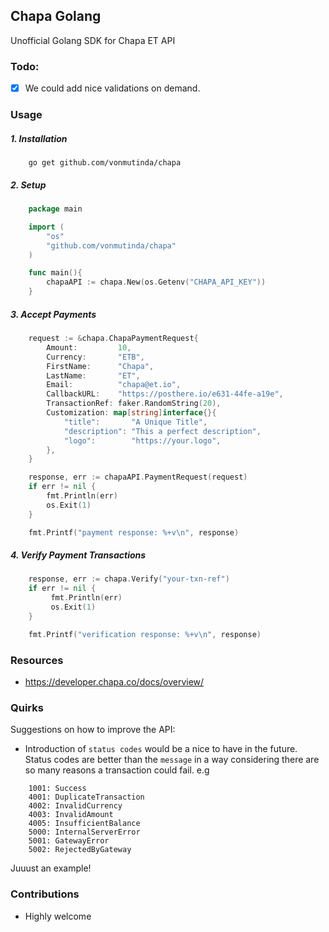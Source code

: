 ## Chapa Golang
Unofficial Golang SDK for Chapa ET API

### Todo:
- [x] We could add nice validations on demand.


### Usage
##### 1. Installation
```
    go get github.com/vonmutinda/chapa
```

##### 2. Setup

```go
    package main

    import (
        "os"
        "github.com/vonmutinda/chapa"
    )

    func main(){
        chapaAPI := chapa.New(os.Getenv("CHAPA_API_KEY"))
    }
```

##### 3. Accept Payments
```go
    request := &chapa.ChapaPaymentRequest{
        Amount:         10,
        Currency:       "ETB",
        FirstName:      "Chapa",
        LastName:       "ET",
        Email:          "chapa@et.io",
        CallbackURL:    "https://posthere.io/e631-44fe-a19e",
        TransactionRef: faker.RandomString(20),
        Customization: map[string]interface{}{
            "title":       "A Unique Title",
            "description": "This a perfect description",
            "logo":        "https://your.logo",
        },
    }

    response, err := chapaAPI.PaymentRequest(request)
    if err != nil {
        fmt.Println(err)
        os.Exit(1)
    }

    fmt.Printf("payment response: %+v\n", response)
```

##### 4. Verify Payment Transactions
```go
    response, err := chapa.Verify("your-txn-ref")
    if err != nil {
         fmt.Println(err)
         os.Exit(1)
    }

    fmt.Printf("verification response: %+v\n", response)
```

### Resources
- https://developer.chapa.co/docs/overview/

### Quirks
Suggestions on how to improve the API:
- Introduction of `status codes` would be a nice to have in the future. Status codes are better than the `message` in a way considering there are so many reasons a transaction could fail.
e.g 
```shell
    1001: Success
    4001: DuplicateTransaction
    4002: InvalidCurrency
    4003: InvalidAmount 
    4005: InsufficientBalance  
    5000: InternalServerError
    5001: GatewayError
    5002: RejectedByGateway
```
Juuust an example!
### Contributions
- Highly welcome
